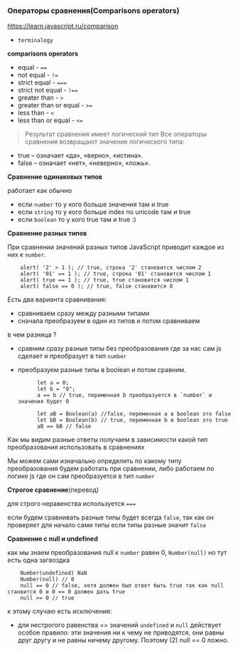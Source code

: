 ### Операторы сравнения(Comparisons operators)

https://learn.javascript.ru/comparison

- `terminalogy`

**comparisons operators**

- equal - `==`
- not equal - `!=`
- strict equal - `===`
- strict not equal - `!==`
- greater than - `>`
- greater than or equal - `>=`
- less than - `<`
- less than or equal - `<=`

> Результат сравнения имеет логический тип
> Все операторы сравнения возвращают значение логического типа:

- true – означает «да», «верно», «истина».
- false – означает «нет», «неверно», «ложь».

**Сравнение одинаковых типов**

работает как обычно

- если `number` то у кого больше значения там и true
- если `string` то у кого больше index по unicode там и true
- если `boolean` то у кого true там и true :)

**Сравнение разных типов**

При сравнении значений разных типов JavaScript приводит каждое из них к `number`.

        alert( '2' > 1 ); // true, строка '2' становится числом 2
        alert( '01' == 1 ); // true, строка '01' становится числом 1
        alert( true == 1 ); // true, true становится числом 1
        alert( false == 0 ); // true, false становится 0

Есть два варианта сравнивания:

- сравниваем сразу между разными типами
- сначала преобразуем в один из типов и потом сравниваем

в чем разница ?

- сравним сразу разные типы без преобразования где за нас сам js сделает и преобразует в тип `number`
- преобразуем разные типы в boolean и потом сравним.

            let a = 0;
            let b = "0";
            a == b // true, переменная b преобразуется в `number` и значения будет 0 
            
            let aB = Boolean(a) //false, переменная a в boolean это false  
            let bB = Boolean(b) // true, переменная b в boolean это true
            aB == bB // false 

Как мы видим разные ответы получаем в зависимости какой тип преобразования использовать в сравнениях

Мы можем сами изначально определить по какому типу преобразования будем работать при сравнении, либо работаем по логике
js где он сам преобразуется в тип `number`

**Строгое сравнение**(перевод)

для строго неравенства используется `===`

если будем сравнивать разные типы будет всегда `false`,
так как он проверяет для начало сами типы если типы разные значит `false`

**Сравнение с null и undefined**

как мы знаем преобразования null к `number` равен 0, `Number(null)`
но тут есть одна загвоздка

        Number(undefined) NaN
        Number(null) // 0
        null == 0 // false, хотя должен был ответ быть true так как null станвится 0 и 0 == 0 должен дать true
        null >= 0 // true

к этому случаю есть исключения:

- для нестрогого равенства == значений `undefined` и `null` действует особое правило: эти значения ни к чему не
  приводятся, они равны друг другу и не равны ничему другому. Поэтому (2) null == 0 ложно.
